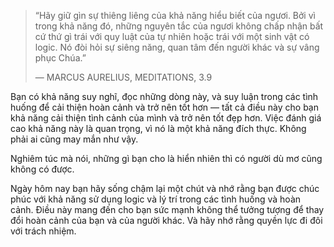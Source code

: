 > “Hãy giữ gìn sự thiêng liêng của khả năng hiểu biết của ngươi. Bởi vì trong khả năng đó, những nguyên tắc của ngươi không chấp nhận bất cứ thứ gì trái với quy luật của tự nhiên hoặc trái với một sinh vật có logic. Nó đòi hỏi sự siêng năng, quan tâm đến người khác và sự vâng phục Chúa.”
> 
> — MARCUS AURELIUS, MEDITATIONS, 3.9

Bạn có khả năng suy nghĩ, đọc những dòng này, và suy luận trong các tình huống để cải thiện hoàn cảnh và trở nên tốt hơn — tất cả điều này cho bạn khả năng cải thiện tình cảnh của mình và trở nên tốt đẹp hơn. Việc đánh giá cao khả năng này là quan trọng, vì nó là một khả năng đích thực. Không phải ai cũng may mắn như vậy.

Nghiêm túc mà nói, những gì bạn cho là hiển nhiên thì có người dù mơ cũng không có được.

Ngày hôm nay bạn hãy sống chậm lại một chút và nhớ rằng bạn được chúc phúc với khả năng sử dụng logic và lý trí trong các tình huống và hoàn cảnh. Điều này mang đến cho bạn sức mạnh không thể tưởng tượng để thay đổi hoàn cảnh của bạn và của người khác. Và hãy nhớ rằng quyền lực đi đôi với trách nhiệm.


